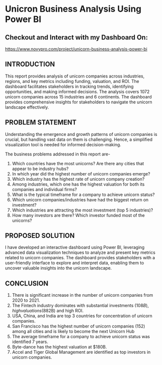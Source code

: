 # Unicron Business Analysis Using Power BI

## Checkout and Interact with my Dashboard On:

https://www.novypro.com/project/unicorn-business-analysis-power-bi

## INTRODUCTION

This report provides analysis of unicorn companies across industries, regions, and key metrics including funding, valuation, and ROI. The dashboard facilitates stakeholders in tracking trends, identifying opportunities, and making informed decisions. The analysis covers 1072 unicorn companies across 15 industries and 6 continents. The dashboard provides comprehensive insights for stakeholders to navigate the unicorn landscape effectively.

## PROBLEM STATEMENT

Understanding the emergence and growth patterns of unicorn companies is crucial, but handling vast data on them is challenging. Hence, a simplified visualization tool is needed for informed decision-making.

The business problems addressed in this report are-

1. Which countries have the most unicorns? Are there any cities that appear to be industry hubs?
2. In which year did the highest number of unicorn companies emerge?
3. Which industry has the highest rate of unicorn company creation?
4. Among industries, which one has the highest valuation for both its companies and individual firms?
5. What is the typical timeframe for a company to achieve unicorn status?
6. Which unicorn companies/industries have had the biggest return on investment? 
7. Which industries are attracting the most investment (top 5 industries)?
8. How many investors are there? Which investor funded most of the unicorns?

## PROPOSED SOLUTION

I have developed an interactive dashboard using Power BI, leveraging advanced data visualization techniques to analyze and present key metrics related to unicorn companies. The dashboard provides stakeholders with a user-friendly interface to explore and interpret data, enabling them to uncover valuable insights into the unicorn landscape.

## CONCLUSION

1. There is significant increase in the number of unicorn companies from 2020 to 2021.
2. The Fintech industry dominates with substantial investments ($108B), high valuations ($882B) and high ROI.
3. USA, China, and India are top 3 countries for concentration of unicorn companies.
4. San Francisco has the highest number of unicorn companies (152) among all cities and is likely to become the next Unicorn Hub
5. The average timeframe for a company to achieve unicorn status was identified 7 years.
6. Byte-dance has the highest valuation at $180B.
7. Accel and Tiger Global Management are identified as top investors in unicorn companies.
